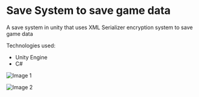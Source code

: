 # Save System to save game data
A save system in unity that uses XML Serializer encryption system to save game data

Technologies used:
- Unity Engine
- C#

![Image 1](https://github.com/iamnexxed/SaveSystem_Unity/blob/main/SaveSystem_RestartCheckPoint.png)

![Image 2](https://github.com/iamnexxed/SaveSystem_Unity/blob/main/SaveSystem_RestartScreen.png)
